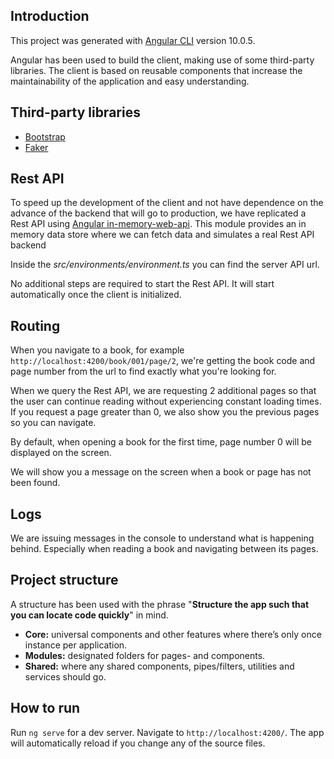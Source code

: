 ## Introduction

This project was generated with [Angular CLI](https://github.com/angular/angular-cli) version 10.0.5.

Angular has been used to build the client, making use of some third-party libraries. The client is based on reusable components that increase the maintainability of the application and easy understanding.

## Third-party libraries

- [Bootstrap](https://getbootstrap.com/)
- [Faker](https://github.com/marak/faker.js)

## Rest API

To speed up the development of the client and not have dependence on the advance of the backend that will go to production, we have replicated a Rest API using [Angular in-memory-web-api](https://github.com/angular/in-memory-web-api). This module provides an in memory data store where we can fetch data and simulates a real Rest API backend

Inside the *src/environments/environment.ts* you can find the server API url.

No additional steps are required to start the Rest API. It will start automatically once the client is initialized.

## Routing

When you navigate to a book, for example `http://localhost:4200/book/001/page/2`, we're getting the book code and page number from the url to find exactly what you're looking for.

When we query the Rest API, we are requesting 2 additional pages so that the user can continue reading without experiencing constant loading times. If you request a page greater than 0, we also show you the previous pages so you can navigate.

By default, when opening a book for the first time, page number 0 will be displayed on the screen.

We will show you a message on the screen when a book or page has not been found.

## Logs

We are issuing messages in the console to understand what is happening behind. Especially when reading a book and navigating between its pages.

## Project structure

A structure has been used with the phrase "**Structure the app such that you can locate code quickly**" in mind.

- **Core:** universal components and other features where there’s only once instance per application.
- **Modules:** designated folders for pages- and components.
- **Shared:** where any shared components, pipes/filters, utilities and services should go.

## How to run

Run `ng serve` for a dev server. Navigate to `http://localhost:4200/`. The app will automatically reload if you change any of the source files.


